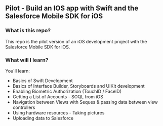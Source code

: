 ## Pilot - Build an IOS app with Swift and the Salesforce Mobile SDK for iOS

### What is this repo?
This repo is the pilot version of an iOS development project with the Salesforce Mobile SDK for iOS. 

### What will I learn?
You'll learn:

* Basics of Swift Development
* Basics of Interface Builder, Storyboards and UIKit development
* Enabling Biometric Authorization (TouchID / FaceID)
* Getting a List of Accounts - SOQL from iOS
* Navigation between Views with Seques & passing data between view controllers
* Using hardware resources - Taking pictures
* Uploading data to Salesforce
